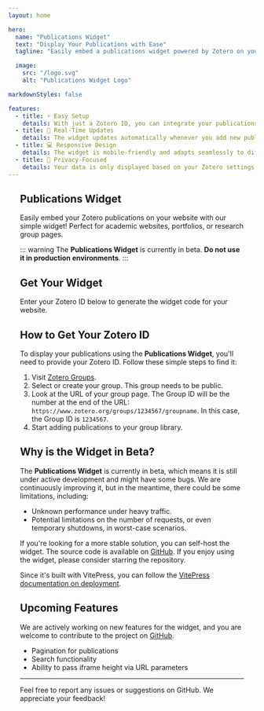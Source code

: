 ```yaml
---
layout: home

hero:
  name: "Publications Widget"
  text: "Display Your Publications with Ease"
  tagline: "Easily embed a publications widget powered by Zotero on your website."

  image: 
    src: "/logo.svg"
    alt: "Publications Widget Logo"

markdownStyles: false

features:
  - title: ⚡ Easy Setup
    details: With just a Zotero ID, you can integrate your publications into any website with minimal effort.
  - title: 🔄 Real-Time Updates
    details: The widget updates automatically whenever you add new publications to Zotero.
  - title: 💻 Responsive Design
    details: The widget is mobile-friendly and adapts seamlessly to different screen sizes.
  - title: 🔐 Privacy-Focused
    details: Your data is only displayed based on your Zotero settings, ensuring privacy.
---
```



<div class="home-content vp-doc">


## Publications Widget <Badge text="Beta" type="warning" />

Easily embed your Zotero publications on your website with our simple widget! Perfect for academic websites, portfolios, or research group pages.

::: warning
The **Publications Widget** is currently in beta. **Do not use it in production environments**.
:::

## Get Your Widget

Enter your Zotero ID below to generate the widget code for your website.

<GetWidgetForm />


## How to Get Your Zotero ID

To display your publications using the **Publications Widget**, you'll need to provide your Zotero ID. Follow these simple steps to find it:

1. Visit [Zotero Groups](https://www.zotero.org/groups).
2. Select or create your group. This group needs to be public.
3. Look at the URL of your group page. The Group ID will be the number at the end of the URL:
   `https://www.zotero.org/groups/1234567/groupname`. In this case, the Group ID is `1234567`.
4. Start adding publications to your group library.


## Why is the Widget in Beta?

The **Publications Widget** is currently in beta, which means it is still under active development and might have some bugs. We are continuously improving it, but in the meantime, there could be some limitations, including:

- Unknown performance under heavy traffic.
- Potential limitations on the number of requests, or even temporary shutdowns, in worst-case scenarios.

If you're looking for a more stable solution, you can self-host the widget. The source code is available on [GitHub](https://github.com/pandermatt/scientific-publications-widget). If you enjoy using the widget, please consider starring the repository.

Since it's built with VitePress, you can follow the [VitePress documentation on deployment](https://vitepress.dev/guide/deploy.html#platform-guides).


## Upcoming Features

We are actively working on new features for the widget, and you are welcome to contribute to the project on [GitHub](https://github.com/pandermatt/scientific-publications-widget).

- Pagination for publications
- Search functionality
- Ability to pass iframe height via URL parameters

---

Feel free to report any issues or suggestions on GitHub. We appreciate your feedback!


</div>

<script setup>
  import GetWidgetForm from './components/GetWidgetForm.vue'
</script>

<style scoped>
.home-content {
  max-width: 800px;
  margin-left: auto;
  margin-right: auto;
  @media (min-width: 640px) {
    padding: 0 48px;
  }
  padding: 0 24px;
}
</style>

